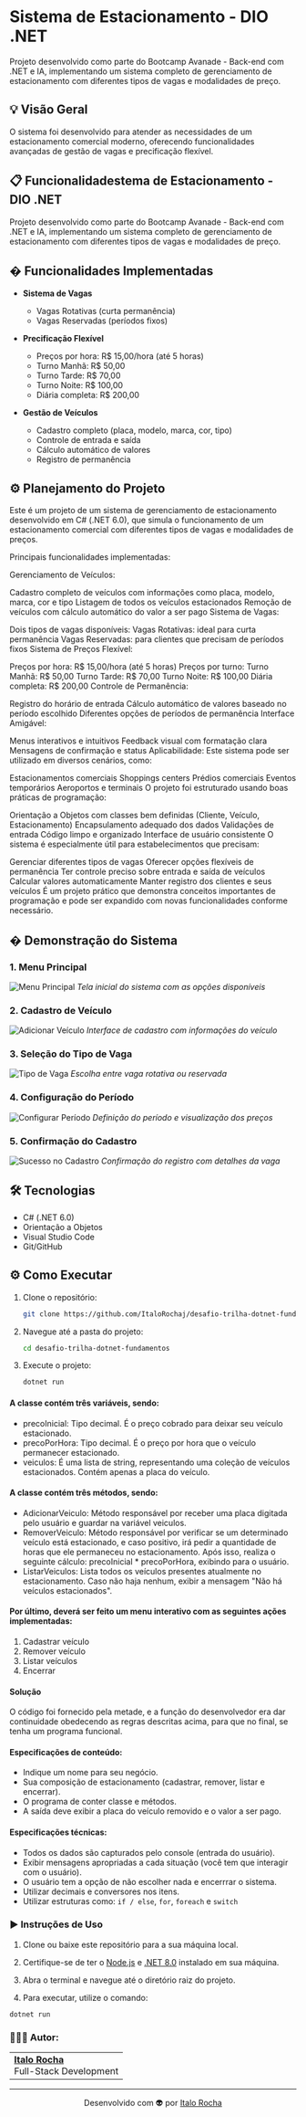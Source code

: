 # Sistema de Estacionamento - DIO .NET

Projeto desenvolvido como parte do Bootcamp Avanade - Back-end com .NET e IA, implementando um sistema completo de gerenciamento de estacionamento com diferentes tipos de vagas e modalidades de preço.

## 💡 Visão Geral

O sistema foi desenvolvido para atender as necessidades de um estacionamento comercial moderno, oferecendo funcionalidades avançadas de gestão de vagas e precificação flexível.

## 📋 Funcionalidadestema de Estacionamento - DIO .NET

Projeto desenvolvido como parte do Bootcamp Avanade - Back-end com .NET e IA, implementando um sistema completo de gerenciamento de estacionamento com diferentes tipos de vagas e modalidades de preço.

## � Funcionalidades Implementadas

- **Sistema de Vagas**
  - Vagas Rotativas (curta permanência)
  - Vagas Reservadas (períodos fixos)

- **Precificação Flexível**
  - Preços por hora: R$ 15,00/hora (até 5 horas)
  - Turno Manhã: R$ 50,00
  - Turno Tarde: R$ 70,00
  - Turno Noite: R$ 100,00
  - Diária completa: R$ 200,00

- **Gestão de Veículos**
  - Cadastro completo (placa, modelo, marca, cor, tipo)
  - Controle de entrada e saída
  - Cálculo automático de valores
  - Registro de permanência
  
## ⚙️ Planejamento do Projeto
Este é um projeto de um sistema de gerenciamento de estacionamento desenvolvido em C# (.NET 6.0), que simula o funcionamento de um estacionamento comercial com diferentes tipos de vagas e modalidades de preços.

Principais funcionalidades implementadas:

Gerenciamento de Veículos:

Cadastro completo de veículos com informações como placa, modelo, marca, cor e tipo
Listagem de todos os veículos estacionados
Remoção de veículos com cálculo automático do valor a ser pago
Sistema de Vagas:

Dois tipos de vagas disponíveis:
Vagas Rotativas: ideal para curta permanência
Vagas Reservadas: para clientes que precisam de períodos fixos
Sistema de Preços Flexível:

Preços por hora: R$ 15,00/hora (até 5 horas)
Preços por turno:
Turno Manhã: R$ 50,00
Turno Tarde: R$ 70,00
Turno Noite: R$ 100,00
Diária completa: R$ 200,00
Controle de Permanência:

Registro do horário de entrada
Cálculo automático de valores baseado no período escolhido
Diferentes opções de períodos de permanência
Interface Amigável:

Menus interativos e intuitivos
Feedback visual com formatação clara
Mensagens de confirmação e status
Aplicabilidade: Este sistema pode ser utilizado em diversos cenários, como:

Estacionamentos comerciais
Shoppings centers
Prédios comerciais
Eventos temporários
Aeroportos e terminais
O projeto foi estruturado usando boas práticas de programação:

Orientação a Objetos com classes bem definidas (Cliente, Veículo, Estacionamento)
Encapsulamento adequado dos dados
Validações de entrada
Código limpo e organizado
Interface de usuário consistente
O sistema é especialmente útil para estabelecimentos que precisam:

Gerenciar diferentes tipos de vagas
Oferecer opções flexíveis de permanência
Ter controle preciso sobre entrada e saída de veículos
Calcular valores automaticamente
Manter registro dos clientes e seus veículos
É um projeto prático que demonstra conceitos importantes de programação e pode ser expandido com novas funcionalidades conforme necessário.
  
## � Demonstração do Sistema

### 1. Menu Principal
![Menu Principal](https://github.com/ItaloRochaj/desafio-trilha-dotnet-fundamentos/blob/v1.0/DesafioFundamentos/images/Assets/termi1.png)
*Tela inicial do sistema com as opções disponíveis*

### 2. Cadastro de Veículo
![Adicionar Veículo](https://github.com/ItaloRochaj/desafio-trilha-dotnet-fundamentos/blob/v1.0/DesafioFundamentos/images/Assets/termi2.png)
*Interface de cadastro com informações do veículo*

### 3. Seleção do Tipo de Vaga
![Tipo de Vaga](https://github.com/ItaloRochaj/desafio-trilha-dotnet-fundamentos/blob/v1.0/DesafioFundamentos/images/Assets/termi3.png)
*Escolha entre vaga rotativa ou reservada*

### 4. Configuração do Período
![Configurar Período](https://github.com/ItaloRochaj/desafio-trilha-dotnet-fundamentos/blob/v1.0/DesafioFundamentos/images/Assets/termi4.png)
*Definição do período e visualização dos preços*

### 5. Confirmação do Cadastro
![Sucesso no Cadastro](https://github.com/ItaloRochaj/desafio-trilha-dotnet-fundamentos/blob/v1.0/DesafioFundamentos/images/Assets/termi5.png)
*Confirmação do registro com detalhes da vaga*

## 🛠️ Tecnologias

- C# (.NET 6.0)
- Orientação a Objetos
- Visual Studio Code
- Git/GitHub
  
## ⚙️ Como Executar

1. Clone o repositório:
   ```bash
   git clone https://github.com/ItaloRochaj/desafio-trilha-dotnet-fundamentos.git
   ```

2. Navegue até a pasta do projeto:
   ```bash
   cd desafio-trilha-dotnet-fundamentos
   ```

3. Execute o projeto:
   ```bash
   dotnet run
   ```


#### A classe contém três variáveis, sendo:

- precoInicial: Tipo decimal. É o preço cobrado para deixar seu veículo estacionado.
- precoPorHora: Tipo decimal. É o preço por hora que o veículo permanecer estacionado.
- veiculos: É uma lista de string, representando uma coleção de veículos estacionados. Contém apenas a placa do veículo.

#### A classe contém três métodos, sendo:

- AdicionarVeiculo: Método responsável por receber uma placa digitada pelo usuário e guardar na variável veiculos.
- RemoverVeiculo: Método responsável por verificar se um determinado veículo está estacionado, e caso positivo, irá pedir a quantidade de horas que ele permaneceu no estacionamento. Após isso, realiza o seguinte cálculo: precoInicial * precoPorHora, exibindo para o usuário.
- ListarVeiculos: Lista todos os veículos presentes atualmente no estacionamento. Caso não haja nenhum, exibir a mensagem "Não há veículos estacionados".

#### Por último, deverá ser feito um menu interativo com as seguintes ações implementadas:
1. Cadastrar veículo
2. Remover veículo
3. Listar veículos
4. Encerrar

#### Solução
O código foi fornecido pela metade, e a função do desenvolvedor era dar continuidade obedecendo as regras descritas acima, para que no final, se tenha um programa funcional.

#### Especificações de conteúdo:
- Indique um nome para seu negócio.
- Sua composição de estacionamento (cadastrar, remover, listar e encerrar).
- O programa de conter classe e métodos.
- A saída deve exibir a placa do veículo removido e o valor a ser pago.

#### Especificações técnicas:
- Todos os dados são capturados pelo console (entrada do usuário).
- Exibir mensagens apropriadas a cada situação (você tem que interagir com o usuário).
- O usuário tem a opção de não escolher nada e encerrrar o sistema.
- Utilizar decimais e conversores nos itens.
- Utilizar estruturas como: `if / else`, `for`, `foreach` e `switch`

### ▶️ Instruções de Uso

1. Clone ou baixe este repositório para a sua máquina local.

2. Certifique-se de ter o [Node.js](https://nodejs.org/en/download/current) e [.NET 8.0](https://dotnet.microsoft.com/pt-br/download) instalado em sua máquina.

3. Abra o terminal e navegue até o diretório raiz do projeto.

4. Para executar, utilize o comando:
```
dotnet run
```

### 👨🏻‍💻 Autor:
<table style="border=0">
  <tr>
    <td align="left">
      <a href="https://github.com/ItaloRochaj">
        <span><b>Italo Rocha</b></span>
      </a>
      <br>
      <span>Full-Stack Development</span>
    </td>
  </tr>
</table>

---
<div align="center">Desenvolvido com 👽 por <a href="https://github.com/ItaloRochaj">Italo Rocha</a></div>
